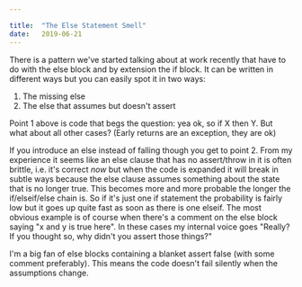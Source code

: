 ```yaml
---

title:	"The Else Statement Smell"
date:	2019-06-21
---
```


  There is a pattern we've started talking about at work recently that have to do with the else block and by extension the if block. It can be written in different ways but you can easily spot it in two ways:

1. The missing else
2. The else that assumes but doesn't assert

Point 1 above is code that begs the question: yea ok, so if X then Y. But what about all other cases? (Early returns are an exception, they are ok)

If you introduce an else instead of falling though you get to point 2. From my experience it seems like an else clause that has no assert/throw in it is often brittle, i.e. it's correct *now* but when the code is expanded it will break in subtle ways because the else clause assumes something about the state that is no longer true. This becomes more and more probable the longer the if/elseif/else chain is. So if it's just one if statement the probability is fairly low but it goes up quite fast as soon as there is one elseif. The most obvious example is of course when there's a comment on the else block saying "x and y is true here". In these cases my internal voice goes "Really? If you thought so, why didn't you assert those things?"

I'm a big fan of else blocks containing a blanket assert false (with some comment preferably). This means the code doesn't fail silently when the assumptions change.

